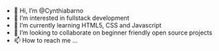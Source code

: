 - 👋 Hi, I’m @Cynthiabarno
- 👀 I’m interested in fullstack development 
- 🌱 I’m currently learning HTML5, CSS and Javascript
- 💞️ I’m looking to collaborate on beginner friendly open source projects
- 📫 How to reach me ...

<!---
Cynthiabarno/Cynthiabarno is a ✨ special ✨ repository because its `README.md` (this file) appears on your GitHub profile.
You can click the Preview link to take a look at your changes.
--->
